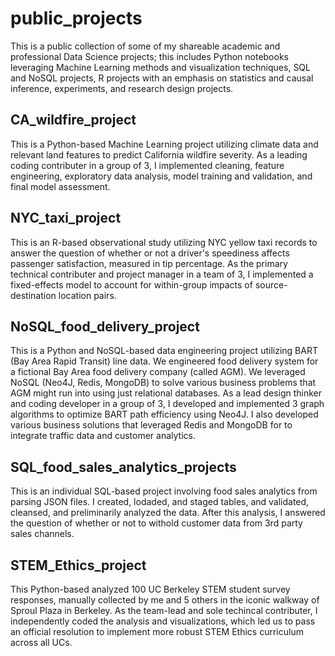 # public_projects
This is a public collection of some of my shareable academic and professional Data Science projects; this includes Python notebooks leveraging Machine Learning methods and visualization techniques, SQL and NoSQL projects, R projects with an emphasis on statistics and causal inference, experiments, and research design projects. 

## CA_wildfire_project
This is a Python-based Machine Learning project utilizing climate data and relevant land features to predict California wildfire severity. As a leading coding contributer in a group of 3, I implemented cleaning, feature engineering, exploratory data analysis, model training and validation, and final model assessment.

## NYC_taxi_project
This is an R-based observational study utilizing NYC yellow taxi records to answer the question of whether or not a driver's speediness affects passenger satisfaction, measured in tip percentage. As the primary technical contributer and project manager in a team of 3, I implemented a fixed-effects model to account for within-group impacts of source-destination location pairs.

## NoSQL_food_delivery_project
This is a Python and NoSQL-based data engineering project utilizing BART (Bay Area Rapid Transit) line data. We engineered food delivery system for a fictional Bay Area food delivery company (called AGM). We leveraged NoSQL (Neo4J, Redis, MongoDB) to solve various business problems that AGM might run into using just relational databases. As a lead design thinker and coding developer in a group of 3, I developed and implemented 3 graph algorithms to optimize BART path efficiency using Neo4J. I also developed various business solutions that leveraged Redis and MongoDB for to integrate traffic data and customer analytics.

## SQL_food_sales_analytics_projects
This is an individual SQL-based project involving food sales analytics from parsing JSON files. I created, lodaded, and staged tables, and validated, cleansed, and preliminarily analyzed the data. After this analysis, I answered the question of whether or not to withold customer data from 3rd party sales channels.

## STEM_Ethics_project
This Python-based analyzed 100 UC Berkeley STEM student survey responses, manually collected by me and 5 others in the iconic walkway of Sproul Plaza in Berkeley. As the team-lead and sole techincal contributer, I independently coded the analysis and visualizations, which led us to pass an official resolution to implement more robust STEM Ethics curriculum across all UCs.